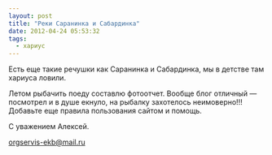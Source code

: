 ```yaml
---
layout: post
title: "Реки Саранинка и Сабардинка"
date: 2012-04-24 05:53:32
tags:
  - хариус
---
```

Есть еще такие речушки как Саранинка и Сабардинка, мы в детстве там
хариуса ловили.

Летом рыбачить поеду составлю фотоотчет. Вообще блог отличный —
посмотрел и в душе екнуло, на рыбалку захотелось неимоверно!!! Добавьте
еще правила пользования сайтом и помощь.

С уважением Алексей.

orgservis-ekb@mail.ru
